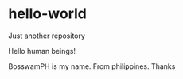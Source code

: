 # hello-world
Just another repository

Hello human beings!

BosswamPH is my name. From philippines. Thanks
